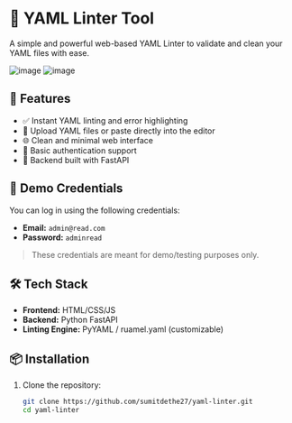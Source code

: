 # 🧹 YAML Linter Tool

A simple and powerful web-based YAML Linter to validate and clean your YAML files with ease.



![image](https://github.com/user-attachments/assets/c6eddb25-fc0a-4451-8ecf-440bf8548672)
![image](https://github.com/user-attachments/assets/c6eddb25-fc0a-4451-8ecf-440bf8548672)

## 🚀 Features

- ✅ Instant YAML linting and error highlighting
- 📁 Upload YAML files or paste directly into the editor
- 🌐 Clean and minimal web interface
- 🔐 Basic authentication support
- 🧰 Backend built with FastAPI

## 🔐 Demo Credentials

You can log in using the following credentials:

- **Email:** `admin@read.com`  
- **Password:** `adminread`

> These credentials are meant for demo/testing purposes only.

## 🛠️ Tech Stack

- **Frontend:** HTML/CSS/JS
- **Backend:** Python FastAPI
- **Linting Engine:** PyYAML / ruamel.yaml (customizable)

## 📦 Installation

1. Clone the repository:

   ```bash
   git clone https://github.com/sumitdethe27/yaml-linter.git
   cd yaml-linter


